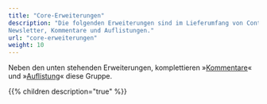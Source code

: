```yaml
---
title: "Core-Erweiterungen"
description: "Die folgenden Erweiterungen sind im Lieferumfang von Contao enthalten: Nachrichten, Events, FAQ, 
Newsletter, Kommentare und Auflistungen."
url: "core-erweiterungen"
weight: 10
---
```


Neben den unten stehenden Erweiterungen, komplettieren »[Kommentare](../artikelverwaltung/inhaltselemente/#kommentare)« 
und »[Auflistung](../modulverwaltung/anwendungen/#auflistung)« diese Gruppe.

{{% children description="true" %}}


